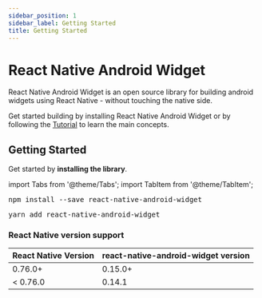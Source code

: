 ```yaml
---
sidebar_position: 1
sidebar_label: Getting Started
title: Getting Started
---
```


# React Native Android Widget

React Native Android Widget is an open source library for building android widgets using React Native - without touching the native side.

Get started building by installing React Native Android Widget or by following the [Tutorial](./tutorial/widget-design.md) to learn the main concepts.

## Getting Started

Get started by **installing the library**.

import Tabs from '@theme/Tabs';
import TabItem from '@theme/TabItem';

<Tabs>
  <TabItem value="npm" label="npm" default>
    <pre>npm install --save react-native-android-widget</pre>
  </TabItem>
  <TabItem value="yarn" label="yarn">
    <pre>yarn add react-native-android-widget</pre>
  </TabItem>
</Tabs>

### React Native version support

| React Native Version | react-native-android-widget version |
| -------------------- | ----------------------------------- |
| 0.76.0+              | 0.15.0+                             |
| \< 0.76.0            | 0.14.1                              |
